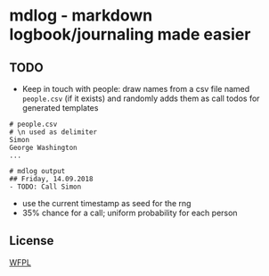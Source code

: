 # mdlog - markdown logbook/journaling made easier

## TODO
- Keep in touch with people: draw names from a csv file named ```people.csv``` (if it exists) and randomly adds them as call todos for generated templates 
```
# people.csv
# \n used as delimiter
Simon
George Washington
...
```
```
# mdlog output
## Friday, 14.09.2018
- TODO: Call Simon
```
  - use the current timestamp as seed for the rng
  - 35% chance for a call; uniform probability for each person

## License
[WFPL](https://www.wtfpl.net/)
